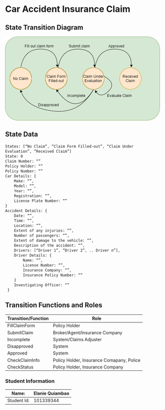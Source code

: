 # Car Accident Insurance Claim #

## State Transition Diagram ##
 ![state diagram](https://github.com/elaquiambao/GBC-dApp1-CarAccidentInsuranceClaim/blob/main/images/car-insurance-claim.jpg?raw=true)

## State Data ##
```
States: [“No Claim”, “Claim Form Filled-out”, “Claim Under Evaluation”, “Received Claim”]
State: 0
Claim Number: “”
Policy Holder: “”
Policy Number: “”
Car Details: {
	Make: “”,
	Model: “”,
	Year: “”,
	Registration: “”,
 	License Plate Number: “” 
}
Accident Details: {
	Date: “”,
	Time: “”,
	Location: “”,
	Extent of any injuries: “”,
	Number of passengers: “”,
	Extent of damage to the vehicle: “”,
	Description of the accident: “”,
 	Drivers: [“Driver 1”, “Driver 2”, .. Driver n”],
 	Driver Details: {
   		Name: “”,
   		License Number: “”,
   		Insurance Company: “”,
		Insurance Policy Number: “” 
  	}
	Investigating Officer: “”
 }
 ```



## Transition Functions and Roles ##

Transition/Function | Role
------------------- | ----
FillClaimForm | Policy Holder
SubmitClaim | Broker/Agent/Insurance Company
Incomplete | System/Claims Adjuster
Disapproved | System
Approved | System
CheckClaimInfo | Policy Holder, Insurance Comapany, Police
CheckStatus | Policy Holder, Insurance Company


### Student Information

Name:       | Elanie Quiambao 
------------|------------
Student Id: | 101339344

